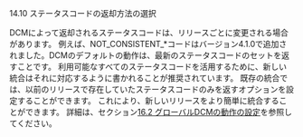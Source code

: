 14.10 ステータスコードの返却方法の選択

DCMによって返却されるステータスコードは、リリースごとに変更される場合があります。
例えば、NOT\_CONSISTENT\_\*コードはバージョン4.1.0で追加されました。DCMのデフォルトの動作は、最新のステータスコードのセットを返すことです。
利用可能なすべてのステータスコードを活用するために、新しい統合はそれに対応するように書かれることが推奨されています。
既存の統合では、以前のリリースで存在していたステータスコードのみを返すオプションを設定することができます。
これにより、新しいリリースをより簡単に統合することができます。
詳細は、セクション[16.2 グローバルDCMの動作の設定](16.2._Configure_global_DCM_behaviour.md)を参照してください。
